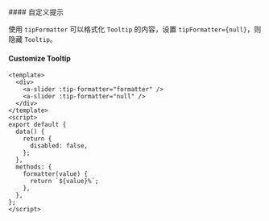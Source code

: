 <cn>
#### 自定义提示 

使用 `tipFormatter` 可以格式化 `Tooltip` 的内容，设置 `tipFormatter={null}`，则隐藏 `Tooltip`。
</cn>
<us>
#### Customize Tooltip
</us>

```tpl
<template>
  <div>
    <a-slider :tip-formatter="formatter" />
    <a-slider :tip-formatter="null" />
  </div>
</template>
<script>
export default {
  data() {
    return {
      disabled: false,
    };
  },
  methods: {
    formatter(value) {
      return `${value}%`;
    },
  },
};
</script>
```